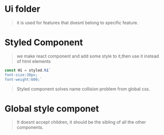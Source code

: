 
# Ui folder
> it is used for features that doesnt belong to specific feature.

# Styled Component

> we make react component and add some style to it,then use it instead of html elements

```js
const H1 = styled.h1`
font-size:30px;
font-weight:600;`

```

> Styled component solves name collision problem from global css.

# Global style componet
> It doesnt accept children, it should be the sibling of all the other components.